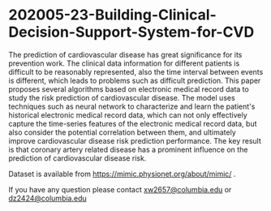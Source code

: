 # 202005-23-Building-Clinical-Decision-Support-System-for-CVD
The prediction of cardiovascular disease has great significance for its prevention work. The clinical data information for different patients is difficult to be reasonably represented, also the time interval between events is different, which leads to problems such as difficult prediction. This paper proposes several algorithms based on electronic medical record data to study the risk prediction of cardiovascular disease. The model uses techniques such as neural network to characterize and learn the patient's historical electronic medical record data, which can not only effectively capture the time-series features of the electronic medical record data, but also consider the potential correlation between them, and ultimately improve cardiovascular disease risk prediction performance. The key result is that coronary artery related disease has a prominent influence on the prediction of cardiovascular disease risk.

Dataset is available from https://mimic.physionet.org/about/mimic/ .

If you have any question please contact xw2657@columbia.edu or dz2424@columbia.edu
